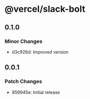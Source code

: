 # @vercel/slack-bolt

## 0.1.0

### Minor Changes

- d3c926d: Improved version

## 0.0.1

### Patch Changes

- 859945e: Initial release
